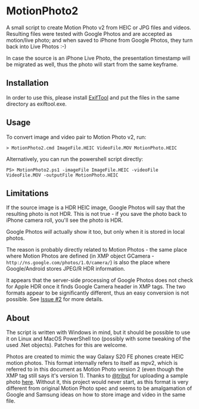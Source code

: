 # MotionPhoto2

A small script to create Motion Photo v2 from HEIC or JPG files and videos. Resulting files were tested with Google Photos and are accepted as motion/live photo; and when saved to iPhone from Google Photos, they turn back into Live Photos :-)

In case the source is an iPhone Live Photo, the presentation timestamp will be migrated as well, thus the photo will start from the same keyframe.

## Installation

In order to use this, please install [ExifTool](https://exiftool.org/) and put the files in the same directory as exiftool.exe.

## Usage

To convert image and video pair to Motion Photo v2, run:

```
> MotionPhoto2.cmd ImageFile.HEIC VideoFile.MOV MotionPhoto.HEIC
```

Alternatively, you can run the powershell script directly:
```
PS> MotionPhoto2.ps1 -imageFile ImageFile.HEIC -videoFile VideoFile.MOV -outputFile MotionPhoto.HEIC
```

## Limitations

If the source image is a HDR HEIC image, Google Photos will say that the resulting photo is not HDR. This is not true - if you save the photo back to iPhone camera roll, you'll see the photo is HDR.

Google Photos _will_ actually show it too, but only when it is stored in local photos.

The reason is probably directly related to Motion Photos -  the same place where Motion Photos are defined (in XMP object GCamera - `http://ns.google.com/photos/1.0/camera/`) is also the place where Google/Android stores JPEG/R HDR information.

It appears that the server-side processing of Google Photos does not check for Apple HDR once it finds Google Camera header in XMP tags. The two formats appear to be significantly different, thus an easy conversion is not possible. See [Issue #2](https://github.com/PetrVys/MotionPhoto2/issues/2) for more details.

## About

The script is written with Windows in mind, but it should be possible to use it on Linux and MacOS PowerShell too (possibly with some tweaking of the used .Net objects). Patches for this are welcome.

Photos are created to mimic the way Galaxy S20 FE phones create HEIC motion photos. This format internally refers to itself as mpv2, which is referred to in this document as Motion Photo version 2 (even though the XMP tag still says it's version 1).
Thanks to [@tribut](https://github.com/tribut) for uploading a sample photo [here](https://github.com/photoprism/photoprism/issues/1739#issuecomment-1216457652). Without it, this project would never start, as this format is very different from original Motion Photo spec and seems to be amalgamation of Google and Samsung ideas on how to store image and video in the same file.
